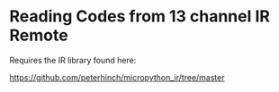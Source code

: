 # Reading Codes from 13 channel IR Remote

Requires the IR library found here:

https://github.com/peterhinch/micropython_ir/tree/master

